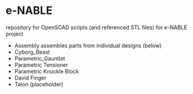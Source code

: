 e-NABLE
=======

repository for OpenSCAD scripts (and referenced STL files) for e-NABLE project

- Assembly assembles parts from individual designs (below)
- Cyborg_Beast
- Parametric_Gauntlet
- Parametric Tensioner
- Parametric Knuckle Block
- David Finger
- Talon (placeholder)